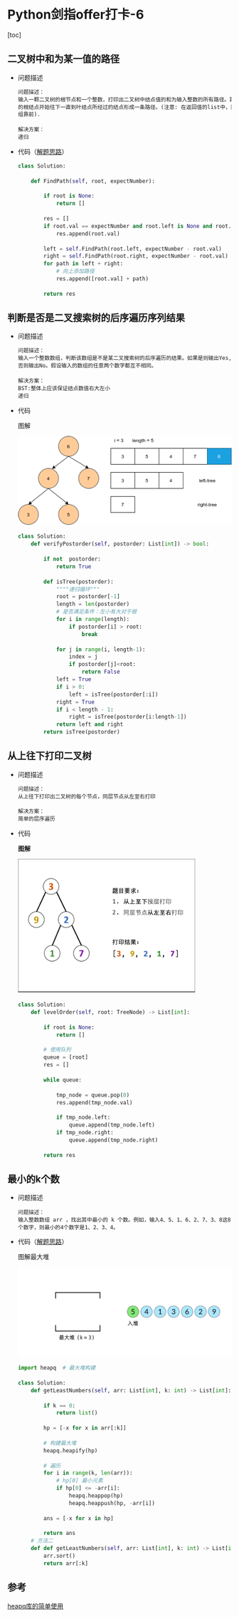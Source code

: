 # Python剑指offer打卡-6

[toc]

## 二叉树中和为某一值的路径

- 问题描述

  ```python
  问题描述：
  输入一颗二叉树的根节点和一个整数，打印出二叉树中结点值的和为输入整数的所有路径。路径定义为从树
  的根结点开始往下一直到叶结点所经过的结点形成一条路径。(注意: 在返回值的list中，数组长度大的数
  组靠前).
  
  解决方案：
  递归
  ```

- 代码（[解题思路](https://leetcode-cn.com/problems/er-cha-sou-suo-shu-de-hou-xu-bian-li-xu-lie-lcof/solution/pythonti-jie-yi-dong-de-di-gui-jie-fa-by-xiao-xue-/)）

  ```python
  class Solution:
  
      def FindPath(self, root, expectNumber):
  
          if root is None:
              return []
  
          res = []
          if root.val == expectNumber and root.left is None and root.right is None:
              res.append(root.val)
  
          left = self.FindPath(root.left, expectNumber - root.val)
          right = self.FindPath(root.right, expectNumber - root.val)
          for path in left + right:
              # 向上添加路径
              res.append([root.val] + path)
  
          return res
  ```

## 判断是否是二叉搜索树的后序遍历序列结果

- 问题描述

  ```python
  问题描述：
  输入一个整数数组，判断该数组是不是某二叉搜索树的后序遍历的结果。如果是则输出Yes,
  否则输出No。假设输入的数组的任意两个数字都互不相同。
  
  解决方案：
  BST:整体上应该保证结点数值右大左小
  递归
  ```

- 代码

  图解
  
  ![](./imgs/BFS.png)
  
  ```python
  class Solution:
      def verifyPostorder(self, postorder: List[int]) -> bool:
  
          if not  postorder:
              return True
  
          def isTree(postorder):
              """"递归循环"""
              root = postorder[-1]
              length = len(postorder)
              # 是否满足条件：左小有大对于根
              for i in range(length):
                  if postorder[i] > root:
                      break
  
              for j in range(i, length-1):
                  index = j
                  if postorder[j]<root:
                      return False
              left = True
              if i > 0:
                  left = isTree(postorder[:i])
              right = True
              if i < length - 1:
                  right = isTree(postorder[i:length-1])
              return left and right
          return isTree(postorder)
  ```

## 从上往下打印二叉树

- 问题描述

  ```python
  问题描述：
  从上往下打印出二叉树的每个节点，同层节点从左至右打印
  
  解决方案：
  简单的层序遍历
  ```

- 代码

  **图解**
  
  ![](./imgs/层序遍历.png)
  
  ```python
  class Solution:
      def levelOrder(self, root: TreeNode) -> List[int]:
  
          if root is None:
              return []
  
          # 使用队列
          queue = [root]
          res = []
  
          while queue:
  
              tmp_node = queue.pop(0)
              res.append(tmp_node.val)
              
              if tmp_node.left:
                  queue.append(tmp_node.left)
              if tmp_node.right:
                  queue.append(tmp_node.right)
              
          return res
  ```

## 最小的k个数

- 问题描述

  ```
  问题描述：
  输入整数数组 arr ，找出其中最小的 k 个数。例如，输入4、5、1、6、2、7、3、8这8个数字，则最小的4个数字是1、2、3、4。
  ```

- 代码（[解题思路](https://leetcode-cn.com/problems/zui-xiao-de-kge-shu-lcof/solution/zui-xiao-de-kge-shu-by-leetcode-solution/)）

  图解最大堆

  ![](./imgs/最大堆.gif)

  ```python
  import heapq  # 最大堆构建
  
  class Solution:
      def getLeastNumbers(self, arr: List[int], k: int) -> List[int]:
          
          if k == 0:
              return list()
  
          hp = [-x for x in arr[:k]]
          
          # 构建最大堆
          heapq.heapify(hp)
          
          # 遍历
          for i in range(k, len(arr)):
              # hp[0] 最小元素
              if hp[0] <= -arr[i]:
                  heapq.heappop(hp)
                  heapq.heappush(hp, -arr[i])
  
          ans = [-x for x in hp]
  
          return ans
      # 方法二
      def def getLeastNumbers(self, arr: List[int], k: int) -> List[int]:
          arr.sort()
          return arr[:k]
  ```

  

## 参考

[heapq库的简单使用](https://blog.csdn.net/jamfiy/article/details/88185512)